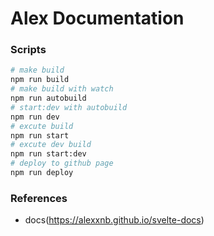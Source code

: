 # Alex Documentation

### Scripts
```zsh
# make build
npm run build
# make build with watch
npm run autobuild
# start:dev with autobuild
npm run dev
# excute build
npm run start
# excute dev build
npm run start:dev
# deploy to github page
npm run deploy
```

### References
* docs(https://alexxnb.github.io/svelte-docs)
